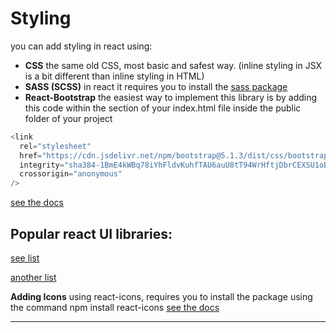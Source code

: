 # Styling

you can add styling in react using:

- **CSS** the same old CSS, most basic and safest way. (inline styling in JSX is a bit different than inline styling in HTML)
- **SASS (SCSS)** in react it requires you to install the [sass package](https://create-react-app.dev/docs/adding-a-sass-stylesheet/)
- **React-Bootstrap** the easiest way to implement this library is by adding this code within the <head> </head> section of your index.html file inside the public folder of your project

```js
<link
  rel="stylesheet"
  href="https://cdn.jsdelivr.net/npm/bootstrap@5.1.3/dist/css/bootstrap.min.css"
  integrity="sha384-1BmE4kWBq78iYhFldvKuhfTAU6auU8tT94WrHftjDbrCEXSU1oBoqyl2QvZ6jIW3"
  crossorigin="anonymous"
/>
```

[see the docs](https://react-bootstrap.github.io/getting-started/introduction)

## Popular react UI libraries:

[see list](https://www.sitepoint.com/popular-react-ui-component-libraries/)

[another list](https://www.codeinwp.com/blog/react-ui-component-libraries-frameworks/)

**Adding Icons** using react-icons, requires you to install the package using the command npm install react-icons [see the docs](https://react-icons.github.io/react-icons)

---
